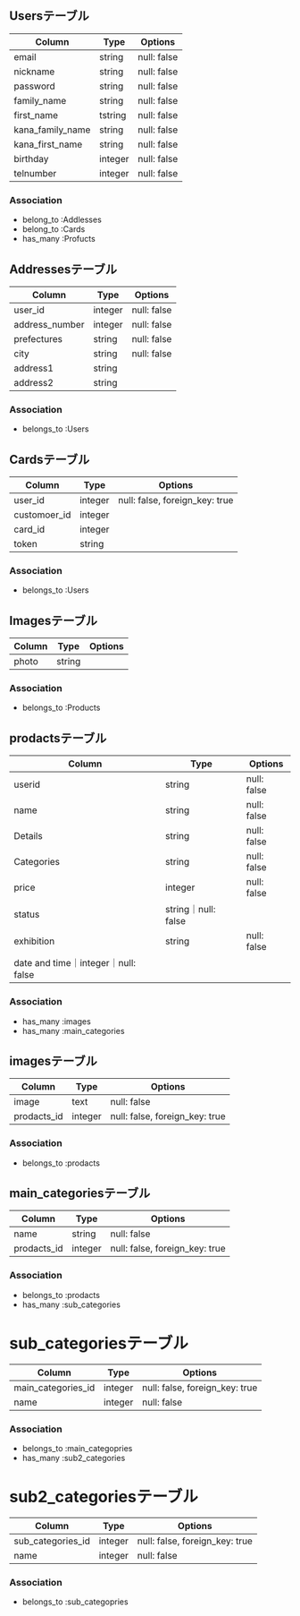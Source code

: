## Usersテーブル
|Column|Type|Options|
|------|----|-------|
|email|string|null: false|
|nickname|string|null: false|
|password|string|null: false|
|family_name|string|null: false|
|first_name|tstring|null: false|
|kana_family_name|string|null: false|
|kana_first_name|string|null: false|
|birthday|integer|null: false|
|telnumber|integer|null: false|
### Association
- belong_to :Addlesses
- belong_to :Cards
- has_many :Profucts
## Addressesテーブル
|Column|Type|Options|
|------|----|-------|
|user_id|integer|null: false|
|address_number|integer|null: false|
|prefectures|string|null: false|
|city|string|null: false|
|address1|string||
|address2|string||
### Association
- belongs_to :Users
## Cardsテーブル
|Column|Type|Options|
|------|----|-------|
|user_id|integer|null: false, foreign_key: true|
|customoer_id|integer||
|card_id|integer||
|token|string||
### Association
- belongs_to :Users
## Imagesテーブル
|Column|Type|Options|
|------|----|-------|
|photo|string||
### Association
- belongs_to :Products 

## prodactsテーブル

|Column|Type|Options|
|------|----|-------|
|userid|string|null: false|
|name|string|null: false|
|Details|string|null: false|
|Categories|string|null: false|
|price|integer|null: false|
|status|string｜null: false|
|exhibition|string|null: false|
|date and time｜integer｜null: false|

### Association
- has_many :images
- has_many :main_categories


## imagesテーブル
|Column|Type|Options|
|------|----|-------|
|image|text|null: false|
|prodacts_id|integer|null: false, foreign_key: true|
### Association
- belongs_to :prodacts

## main_categoriesテーブル

|Column|Type|Options|
|------|----|-------|
|name|string|null: false|
|prodacts_id|integer|null: false, foreign_key: true|

### Association
- belongs_to :prodacts
- has_many :sub_categories


# sub_categoriesテーブル

|Column|Type|Options|
|------|----|-------|
|main_categories_id|integer|null: false, foreign_key: true|
|name|integer|null: false|

### Association
- belongs_to :main_categopries
- has_many :sub2_categories



# sub2_categoriesテーブル

|Column|Type|Options|
|------|----|-------|
|sub_categories_id|integer|null: false, foreign_key: true|
|name|integer|null: false|

### Association
- belongs_to :sub_categopries